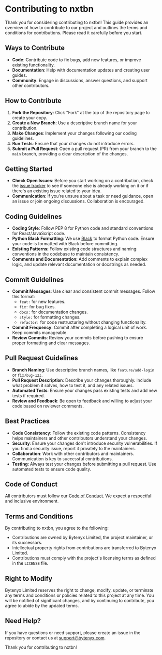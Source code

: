 # Contributing to nxtbn

Thank you for considering contributing to nxtbn! This guide provides an overview of how to contribute to our project and outlines the terms and conditions for contributions. Please read it carefully before you start.

## Ways to Contribute
- **Code**: Contribute code to fix bugs, add new features, or improve existing functionality.
- **Documentation**: Help with documentation updates and creating user guides.
- **Community**: Engage in discussions, answer questions, and support other contributors.

## How to Contribute
1. **Fork the Repository**: Click "Fork" at the top of the repository page to create your copy.
2. **Create a New Branch**: Use a descriptive branch name for your contribution.
3. **Make Changes**: Implement your changes following our coding guidelines.
4. **Run Tests**: Ensure that your changes do not introduce errors.
5. **Submit a Pull Request**: Open a pull request (PR) from your branch to the `main` branch, providing a clear description of the changes.

## Getting Started
- **Check Open Issues**: Before you start working on a contribution, check the [issue tracker](https://github.com/nxtbn-com/nxtbn/issues) to see if someone else is already working on it or if there's an existing issue related to your idea.
- **Communication**: If you're unsure about a task or need guidance, open an issue or join ongoing discussions. Collaboration is encouraged.

## Coding Guidelines
- **Coding Style**: Follow PEP 8 for Python code and standard conventions for React/JavaScript code.
- **Python Black Formatting**: We use [Black](https://github.com/psf/black) to format Python code. Ensure your code is formatted with Black before committing.
- **Existing Patterns**: Follow existing code structures and naming conventions in the codebase to maintain consistency.
- **Comments and Documentation**: Add comments to explain complex logic, and update relevant documentation or docstrings as needed.

## Commit Guidelines
- **Commit Messages**: Use clear and consistent commit messages. Follow this format:
  - `feat:` for new features.
  - `fix:` for bug fixes.
  - `docs:` for documentation changes.
  - `style:` for formatting changes.
  - `refactor:` for code restructuring without changing functionality.
- **Commit Frequency**: Commit after completing a logical unit of work. Keep commits manageable.
- **Review Commits**: Review your commits before pushing to ensure proper formatting and clear messages.

## Pull Request Guidelines
- **Branch Naming**: Use descriptive branch names, like `feature/add-login` or `fix/bug-123`.
- **Pull Request Description**: Describe your changes thoroughly. Include what problem it solves, how to test it, and any related issues.
- **Automated Tests**: Ensure your changes pass existing tests and add new tests if required.
- **Review and Feedback**: Be open to feedback and willing to adjust your code based on reviewer comments.

## Best Practices
- **Code Consistency**: Follow the existing code patterns. Consistency helps maintainers and other contributors understand your changes.
- **Security**: Ensure your changes don't introduce security vulnerabilities. If you find a security issue, report it privately to the maintainers.
- **Collaboration**: Work with other contributors and maintainers. Communication is key to successful contributions.
- **Testing**: Always test your changes before submitting a pull request. Use automated tests to ensure code quality.



## Code of Conduct
All contributors must follow our [Code of Conduct](.github/CODE_OF_CONDUCT.md). We expect a respectful and inclusive environment.

## Terms and Conditions
By contributing to nxtbn, you agree to the following:
- Contributions are owned by Bytenyx Limited, the project maintainer, or its successors.
- Intellectual property rights from contributions are transferred to Bytenyx Limited.
- Contributions must comply with the project's licensing terms as defined in the `LICENSE` file.

## Right to Modify
Bytenyx Limited reserves the right to change, modify, update, or terminate any terms and conditions or policies related to this project at any time. You will be notified of significant changes, and by continuing to contribute, you agree to abide by the updated terms.

## Need Help?
If you have questions or need support, please create an issue in the repository or contact us at [support@bytenyx.com](mailto:support@bytenyx.com).

Thank you for contributing to nxtbn!
